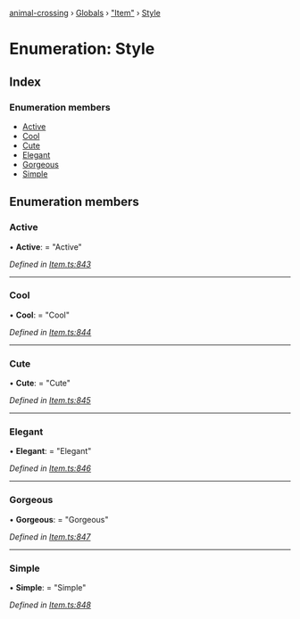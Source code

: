 [animal-crossing](../README.md) › [Globals](../globals.md) › ["Item"](../modules/_item_.md) › [Style](_item_.style.md)

# Enumeration: Style

## Index

### Enumeration members

* [Active](_item_.style.md#active)
* [Cool](_item_.style.md#cool)
* [Cute](_item_.style.md#cute)
* [Elegant](_item_.style.md#elegant)
* [Gorgeous](_item_.style.md#gorgeous)
* [Simple](_item_.style.md#simple)

## Enumeration members

###  Active

• **Active**: = "Active"

*Defined in [Item.ts:843](https://github.com/Norviah/animal-crossing/blob/4ad5c16/module/types/Item.ts#L843)*

___

###  Cool

• **Cool**: = "Cool"

*Defined in [Item.ts:844](https://github.com/Norviah/animal-crossing/blob/4ad5c16/module/types/Item.ts#L844)*

___

###  Cute

• **Cute**: = "Cute"

*Defined in [Item.ts:845](https://github.com/Norviah/animal-crossing/blob/4ad5c16/module/types/Item.ts#L845)*

___

###  Elegant

• **Elegant**: = "Elegant"

*Defined in [Item.ts:846](https://github.com/Norviah/animal-crossing/blob/4ad5c16/module/types/Item.ts#L846)*

___

###  Gorgeous

• **Gorgeous**: = "Gorgeous"

*Defined in [Item.ts:847](https://github.com/Norviah/animal-crossing/blob/4ad5c16/module/types/Item.ts#L847)*

___

###  Simple

• **Simple**: = "Simple"

*Defined in [Item.ts:848](https://github.com/Norviah/animal-crossing/blob/4ad5c16/module/types/Item.ts#L848)*
